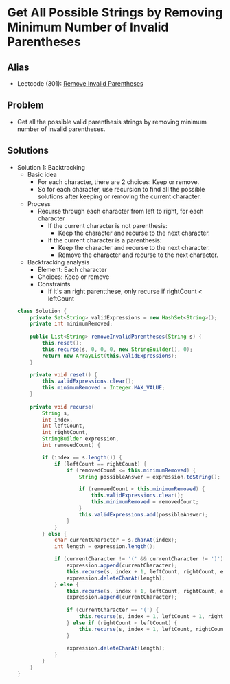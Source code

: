 # Get All Possible Strings by Removing Minimum Number of Invalid Parentheses

## Alias
- Leetcode (301): [Remove Invalid Parentheses](https://leetcode.com/problems/remove-invalid-parentheses/)

## Problem
- Get all the possible valid parenthesis strings by removing minimum number of invalid parentheses.

## Solutions
- Solution 1: Backtracking
   - Basic idea
      - For each character, there are 2 choices: Keep or remove.
      - So for each character, use recursion to find all the possible solutions after keeping or removing the current character.
   - Process
      - Recurse through each character from left to right, for each character
         - If the current character is not parenthesis:
            - Keep the character and recurse to the next character.
         - If the current character is a parenthesis:
            - Keep the character and recurse to the next character.
            - Remove the character and recurse to the next character.
   - Backtracking analysis
      - Element: Each character
      - Choices: Keep or remove
      - Constraints
         - If it's an right parentthese, only recurse if rightCount < leftCount
  ```java
  class Solution {
      private Set<String> validExpressions = new HashSet<String>();    // Store all the possible solutions
      private int minimumRemoved;                                      // Store the minimun number of parentheses have been removed
    
      public List<String> removeInvalidParentheses(String s) {
          this.reset();
          this.recurse(s, 0, 0, 0, new StringBuilder(), 0);
          return new ArrayList(this.validExpressions);
      }
    
      private void reset() {
          this.validExpressions.clear();
          this.minimumRemoved = Integer.MAX_VALUE;
      }
    
      private void recurse(
          String s,
          int index,                                                     // The index of the current character
          int leftCount,                                                 // The number of left parentheses in the expression
          int rightCount,                                                // The number of right parentheses in the expression
          StringBuilder expression,                                      // The expression (potential solution) need to check
          int removedCount) {                                            // The number of parentheses have been removed

          if (index == s.length()) {                                     // If we have reached the end of string.
              if (leftCount == rightCount) {                             // If the current expression is valid.
                  if (removedCount <= this.minimumRemoved) {             // If the current num of removed parentheses <= the minimun num of removed parentheses
                      String possibleAnswer = expression.toString();

                      if (removedCount < this.minimumRemoved) {          // If the current num of removed parentheses beats the overall minimum we have till now
                          this.validExpressions.clear();                 // Clean the existing solution
                          this.minimumRemoved = removedCount;            // Update the minimun num of removed parentheses
                      }
                      this.validExpressions.add(possibleAnswer);         // Add the current expression into the solution list
                  }
              }
          } else {
              char currentCharacter = s.charAt(index);
              int length = expression.length();

              if (currentCharacter != '(' && currentCharacter != ')') {  // If the current character is not parenthesis,
                  expression.append(currentCharacter);                   // recurse further by adding it to the expression
                  this.recurse(s, index + 1, leftCount, rightCount, expression, removedCount);
                  expression.deleteCharAt(length);
              } else {                                                   // If the current character is a parenthesis,
                  this.recurse(s, index + 1, leftCount, rightCount, expression, removedCount + 1);   // Choice 1: Remove the current parenthesis and recurse further
                  expression.append(currentCharacter);
                                                                                                     // Choice 2: Keep the current parenthesis and recurse further
                  if (currentCharacter == '(') {                                                     //    If it's an left parenthesis, recurse further directly
                      this.recurse(s, index + 1, leftCount + 1, rightCount, expression, removedCount);
                  } else if (rightCount < leftCount) {                                               //    If it's an right parentthese, only recurse if rightCount < leftCount
                      this.recurse(s, index + 1, leftCount, rightCount + 1, expression, removedCount);
                  }
                
                  expression.deleteCharAt(length);                                                   // Undo the append operation for other recursions.
              }
          }
      }
  }
  ```
